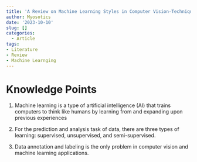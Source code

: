 ```yaml
---
title: 'A Review on Machine Learning Styles in Computer Vision-Techniques and Future Directions'
author: Myosotics
date: '2023-10-10'
slug: []
categories:
  - Article
tags: 
- Literature
- Review
- Machine Learnging
---
```


# Knowledge Points

1. Machine learning is a type of artificial intelligence (AI) that
trains computers to think like humans by learning from and
expanding upon previous experiences

2. For the prediction and analysis task of data, there are
three types of learning: supervised, unsupervised, and semi-supervised.

3. Data annotation and labeling is
the only problem in computer vision and machine learning
applications.
